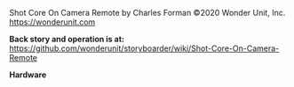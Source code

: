 Shot Core On Camera Remote by Charles Forman
©2020 Wonder Unit, Inc. https://wonderunit.com

**Back story and operation is at:**
https://github.com/wonderunit/storyboarder/wiki/Shot-Core-On-Camera-Remote

**Hardware**



